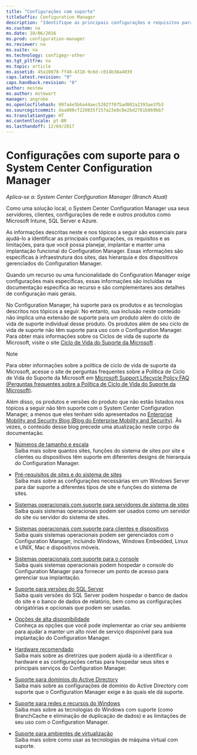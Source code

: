 ```yaml
---
title: "Configurações com suporte"
titleSuffix: Configuration Manager
description: "Identifique as principais configurações e requisitos para que você possa planejar, implantar e manter uma implantação funcional do System Center Configuration Manager."
ms.custom: na
ms.date: 10/06/2016
ms.prod: configuration-manager
ms.reviewer: na
ms.suite: na
ms.technology: configmgr-other
ms.tgt_pltfrm: na
ms.topic: article
ms.assetid: 45a10878-ff48-4318-9c6d-c014b38a4039
caps.latest.revision: "9"
caps.handback.revision: "0"
author: mestew
ms.author: mstewart
manager: angrobe
ms.openlocfilehash: 097a4e5b6a44aec52027f075ad002a2393ae3fb3
ms.sourcegitcommit: daa080cf220835f157a23e8c8e2bd2781b869bb7
ms.translationtype: HT
ms.contentlocale: pt-BR
ms.lasthandoff: 12/04/2017
---
```

# <a name="supported-configurations-for-system-center-configuration-manager"></a>Configurações com suporte para o System Center Configuration Manager

*Aplica-se a: System Center Configuration Manager (Branch Atual)*

Como uma solução local, o System Center Configuration Manager usa seus servidores, clientes, configurações de rede e outros produtos como Microsoft Intune, SQL Server e Azure.

As informações descritas neste e nos tópicos a seguir são essenciais para ajudá-lo a identificar as principais configurações, os requisitos e as limitações, para que você possa planejar, implantar e manter uma implantação funcional do Configuration Manager.  Essas informações são específicas à infraestrutura dos sites, das hierarquia e dos dispositivos gerenciados do Configuration Manager.

Quando um recurso ou uma funcionalidade do Configuration Manager exige configurações mais específicas, essas informações são incluídas na documentação específica ao recurso e são complementares aos detalhes de configuração mais gerais.  

 No Configuration Manager, há suporte para os produtos e as tecnologias descritos nos tópicos a seguir. No entanto, sua inclusão neste conteúdo não implica uma extensão de suporte para um produto além do ciclo de vida de suporte individual desse produto. Os produtos além de seu ciclo de vida de suporte não têm suporte para uso com o Configuration Manager. Para obter mais informações sobre os Ciclos de vida de suporte da Microsoft, visite o site [Ciclo de Vida do Suporte da Microsoft](http://go.microsoft.com/fwlink/p/?LinkId=208270) .  

> [!NOTE]  
>  Para obter informações sobre a política de ciclo de vida de suporte da Microsoft, acesse o site de perguntas frequentes sobre a Política de Ciclo de Vida do Suporte da Microsoft em [Microsoft Support Lifecycle Policy FAQ (Perguntas frequentes sobre a Política de Ciclo de Vida do Suporte da Microsoft)](http://go.microsoft.com/fwlink/p/?LinkId=31976).  

 Além disso, os produtos e versões do produto que não estão listados nos tópicos a seguir não têm suporte com o System Center Configuration Manager, a menos que eles tenham sido apresentados no [Enterprise Mobility and Security Blog (Blog do Enterprise Mobility and Security)](https://blogs.technet.microsoft.com/enterprisemobility/).  Às vezes, o conteúdo desse blog precede uma atualização neste corpo da documentação.


-  [Números de tamanho e escala](../../../core/plan-design/configs/size-and-scale-numbers.md)  
Saiba mais sobre quantos sites, funções do sistema de sites por site e clientes ou dispositivos têm suporte em diferentes designs de hierarquia do Configuration Manager.

-  [Pré-requisitos de sites e do sistema de sites](../../../core/plan-design/configs/site-and-site-system-prerequisites.md)  
Saiba mais sobre as configurações necessárias em um Windows Server para dar suporte a diferentes tipos de site e funções do sistema de sites.

-  [Sistemas operacionais com suporte para servidores de sistema de sites](../../../core/plan-design/configs/supported-operating-systems-for-site-system-servers.md)  
Saiba quais sistemas operacionais podem ser usados como um servidor do site ou servidor do sistema de sites.

-  [Sistemas operacionais com suporte para clientes e dispositivos](../../../core/plan-design/configs/supported-operating-systems-for-clients-and-devices.md)  
Saiba quais sistemas operacionais podem ser gerenciados com o Configuration Manager, incluindo Windows, Windows Embedded, Linux e UNIX, Mac e dispositivos móveis.

-  [Sistemas operacionais com suporte para o console](../../../core/plan-design/configs/supported-operating-systems-consoles.md)  
Saiba quais sistemas operacionais podem hospedar o console do Configuration Manager para fornecer um ponto de acesso para gerenciar sua implantação.  

-  [Suporte para versões do SQL Server](../../../core/plan-design/configs/support-for-sql-server-versions.md)  
Saiba quais versões do SQL Server podem hospedar o banco de dados do site e o banco de dados de relatório, bem como as configurações obrigatórias e opcionais que podem ser usadas.

-  [Opções de alta disponibilidade](../../../protect/understand/high-availability-options.md)  
Conheça as opções que você pode implementar ao criar seu ambiente para ajudar a manter um alto nível de serviço disponível para sua implantação do Configuration Manager.

-  [Hardware recomendado](../../../core/plan-design/configs/recommended-hardware.md)  
Saiba mais sobre as diretrizes que podem ajudá-lo a identificar o hardware e as configurações certas para hospedar seus sites e principais serviços do Configuration Manager.

-  [Suporte para domínios do Active Directory](../../../core/plan-design/configs/support-for-active-directory-domains.md)  
Saiba mais sobre as configurações de domínio do Active Directory com suporte que o Configuration Manager exige e às quais ele dá suporte.

-  [Suporte para redes e recursos do Windows](../../../core/plan-design/configs/support-for-windows-features-and-networks.md)  
Saiba mais sobre as tecnologias do Windows com suporte (como BranchCache e eliminação de duplicação de dados) e as limitações de seu uso com o Configuration Manager.

-  [Suporte para ambientes de virtualização](../../../core/plan-design/configs/support-for-virtualization-environments.md)  
Saiba mais sobre como usar as tecnologias de máquina virtual com suporte.
